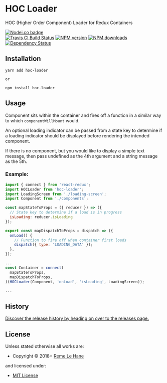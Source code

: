<!-- TITLE/ -->

<h1>HOC Loader</h1>

<!-- /TITLE -->


<!-- DESCRIPTION/ -->

HOC (Higher Order Component) Loader for Redux Containers

<!-- /DESCRIPTION -->


<!-- BADGES/ -->

<span class="badge-nodeico"><a href="https://www.npmjs.com/package/hoc-loader" title="Nodei.co badge"><img src="https://nodei.co/npm/hoc-loader.png" alt="Nodei.co badge" /></a></span>
<br class="badge-separator" />
<span class="badge-travisci"><a href="http://travis-ci.org/RemeJuan/hoc-loader" title="Check this project's build status on TravisCI"><img src="https://img.shields.io/travis/RemeJuan/hoc-loader/master.svg" alt="Travis CI Build Status" /></a></span>
<span class="badge-npmversion"><a href="https://npmjs.org/package/hoc-loader" title="View this project on NPM"><img src="https://img.shields.io/npm/v/hoc-loader.svg" alt="NPM version" /></a></span>
<span class="badge-npmdownloads"><a href="https://npmjs.org/package/hoc-loader" title="View this project on NPM"><img src="https://img.shields.io/npm/dm/hoc-loader.svg" alt="NPM downloads" /></a></span>
<span class="badge-daviddm"><a href="https://david-dm.org/RemeJuan/hoc-loader" title="View the status of this project's dependencies on DavidDM"><img src="https://img.shields.io/david/RemeJuan/hoc-loader.svg" alt="Dependency Status" /></a></span>

<!-- /BADGES -->


## Installation

```
yarn add hoc-loader

or

npm install hoc-loader
```

## Usage

Component sits within the container and fires off a function in a similar way to which `componentWillMount` would. 

An optional loading indicator can be passed from a state key to determine if a loading indicator should be displayed before rendering the intended component.

If there is no component, but you would like to display a simple text message, then pass undefined as the 4th argument and a string message as the 5th.

### Example:

```javascript
import { connect } from 'react-redux';
import HOCLoader from 'hoc-loader';
import LoadingScreen from './loading-screen';
import Component from './components';

const mapStateToProps = ({ reducer }) => ({
  // State key to determine if a load is in progress
  isLoading: reducer.isLoading
});

export const mapDispatchToProps = dispatch => ({
  onLoad() {
    // Function to fire off when container first loads
    dispatch({ type: 'LOADING_DATA' });
  },
});

...
const Container = connect(
  mapStateToProps,
  mapDispatchToProps,
)(HOCLoader(Component, 'onLoad', 'isLoading', LoadingScreen));

...
```

<!-- HISTORY/ -->

<h2>History</h2>

<a href="https://github.com/RemeJuan/hoc-loader/releases">Discover the release history by heading on over to the releases page.</a>

<!-- /HISTORY -->


<!-- LICENSE/ -->

<h2>License</h2>

Unless stated otherwise all works are:

<ul><li>Copyright &copy; 2018+ <a href="reme.lehane@gmail.com) (https://www.remelehane.me">Reme Le Hane</a></li></ul>

and licensed under:

<ul><li><a href="http://spdx.org/licenses/MIT.html">MIT License</a></li></ul>

<!-- /LICENSE -->

